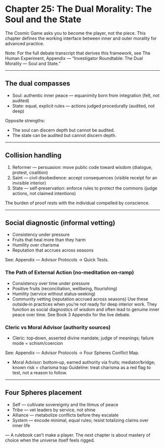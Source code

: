 # Chapter 25: The Dual Morality: The Soul and the State

The Cosmic Game asks you to become the player, not the piece. This chapter defines the working interface between inner and outer morality for advanced practice.

Note: For the full debate transcript that derives this framework, see The Human Experiment, Appendix — “Investigator Roundtable: The Dual Morality — Soul and State.”

---

## The dual compasses

- Soul: authentic inner peace — equanimity born from integration (felt, not audited)
- State: equal, explicit rules — actions judged procedurally (audited, not deep)

Opposite strengths:

- The soul can discern depth but cannot be audited.
- The state can be audited but cannot discern depth.

---

## Collision handling

1) Reformer — persuasion: move public code toward wisdom (dialogue, protest, coalition)
2) Saint — civil disobedience: accept consequences (visible receipt for an invisible interior)
3) State — self‑preservation: enforce rules to protect the commons (judge actions, not claimed intentions)

The burden of proof rests with the individual compelled by conscience.

---

## Social diagnostic (informal vetting)

- Consistency under pressure
- Fruits that heal more than they harm
- Humility over charisma
- Reputation that accrues across seasons

See: Appendix — Advisor Protocols → Quick Tests.



### The Path of External Action (no‑meditation on‑ramp)

- Consistency over time under pressure
- Positive fruits (reconciliation, wellbeing, flourishing)
- Humility (service without status‑seeking)
- Community vetting (reputation accrued across seasons)
Use these outside‑in practices when you’re not ready for deep interior work. They function as social diagnostics of wisdom and often lead to genuine inner peace over time. See Book 3 Appendix for the live debate.

### Cleric vs Moral Advisor (authority sources)

- Cleric: top‑down, asserted divine mandate; judge of meanings; failure mode = schism/coercion

See: Appendix — Advisor Protocols → Four Spheres Conflict Map.

- Moral Advisor: bottom‑up, earned authority via fruits; mediator/bridge; known risk = charisma trap
Guideline: treat charisma as a red flag to test, not a reason to follow.

---

## Four Spheres placement

- Self — cultivate sovereignty and the litmus of peace
- Tribe — vet leaders by service, not shine
- Alliance — metabolize conflicts before they escalate
- System — encode minimal, equal rules; resist totalizing claims over inner life

—
A rulebook can’t make a player. The next chapter is about mastery of choice when the universe itself feels rigged.

